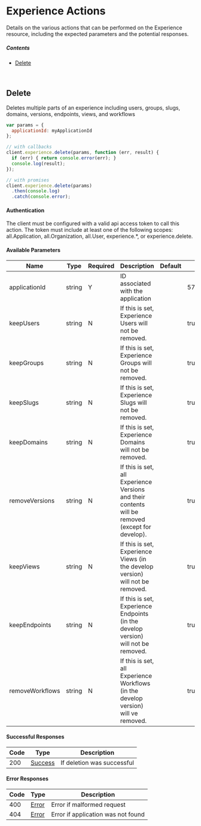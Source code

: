 # Experience Actions

Details on the various actions that can be performed on the
Experience resource, including the expected
parameters and the potential responses.

##### Contents

*   [Delete](#delete)

<br/>

## Delete

Deletes multiple parts of an experience including users, groups, slugs, domains, versions, endpoints, views, and workflows

```javascript
var params = {
  applicationId: myApplicationId
};

// with callbacks
client.experience.delete(params, function (err, result) {
  if (err) { return console.error(err); }
  console.log(result);
});

// with promises
client.experience.delete(params)
  .then(console.log)
  .catch(console.error);
```

#### Authentication
The client must be configured with a valid api access token to call this
action. The token must include at least one of the following scopes:
all.Application, all.Organization, all.User, experience.*, or experience.delete.

#### Available Parameters

| Name | Type | Required | Description | Default | Example |
| ---- | ---- | -------- | ----------- | ------- | ------- |
| applicationId | string | Y | ID associated with the application |  | 575ec8687ae143cd83dc4a97 |
| keepUsers | string | N | If this is set, Experience Users will not be removed. |  | true |
| keepGroups | string | N | If this is set, Experience Groups will not be removed. |  | true |
| keepSlugs | string | N | If this is set, Experience Slugs will not be removed. |  | true |
| keepDomains | string | N | If this is set, Experience Domains will not be removed. |  | true |
| removeVersions | string | N | If this is set, all Experience Versions and their contents will be removed (except for develop). |  | true |
| keepViews | string | N | If this is set, Experience Views (in the develop version) will not be removed. |  | true |
| keepEndpoints | string | N | If this is set, Experience Endpoints (in the develop version) will not be removed. |  | true |
| removeWorkflows | string | N | If this is set, all Experience Workflows (in the develop version) will ve removed. |  | true |

#### Successful Responses

| Code | Type | Description |
| ---- | ---- | ----------- |
| 200 | [Success](_schemas.md#success) | If deletion was successful |

#### Error Responses

| Code | Type | Description |
| ---- | ---- | ----------- |
| 400 | [Error](_schemas.md#error) | Error if malformed request |
| 404 | [Error](_schemas.md#error) | Error if application was not found |
